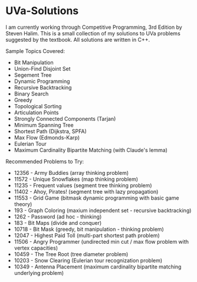 # UVa-Solutions
I am currently working through Competitive Programming, 3rd Edition by Steven Halim.
This is a small collection of my solutions to UVa problems suggested by the textbook.
All solutions are written in C++.

Sample Topics Covered:
- Bit Manipulation
- Union-Find Disjoint Set
- Segement Tree
- Dynamic Programming
- Recursive Backtracking
- Binary Search
- Greedy
- Topological Sorting
- Articulation Points
- Strongly Connected Components (Tarjan)
- Minimum Spanning Tree
- Shortest Path (Dijkstra, SPFA)
- Max Flow (Edmonds-Karp)
- Eulerian Tour
- Maximum Cardinality Bipartite Matching (with Claude's lemma)


Recommended Problems to Try:
 - 12356 - Army Buddies        (array thinking problem)
 - 11572 - Unique Snowflakes   (map thinking problem)
 - 11235 - Frequent values     (segment tree thinking problem)
 - 11402 - Ahoy, Pirates!      (segment tree with lazy propagation)
 - 11553 - Grid Game           (bitmask dynamic programming with basic game theory)
 - 193 - Graph Coloring        (maxium independent set - recursive backtracking)
 - 1262 - Password             (ad hoc - thinking)
 - 183 - Bit Maps              (divide and conquer)
 - 10718 - Bit Mask            (greedy, bit manipulation - thinking problem)
 - 12047 - Highest Paid Toll   (multi-part shortest path problem)
 - 11506 - Angry Programmer    (undirected min cut / max flow problem with vertex capacities)
 - 10459 - The Tree Root       (tree diameter problem)
 - 10203 -	Snow Clearing       (Eulerian tour recognization problem)
 - 10349 - Antenna Placement   (maximum cardinality bipartite matching underlying problem)
